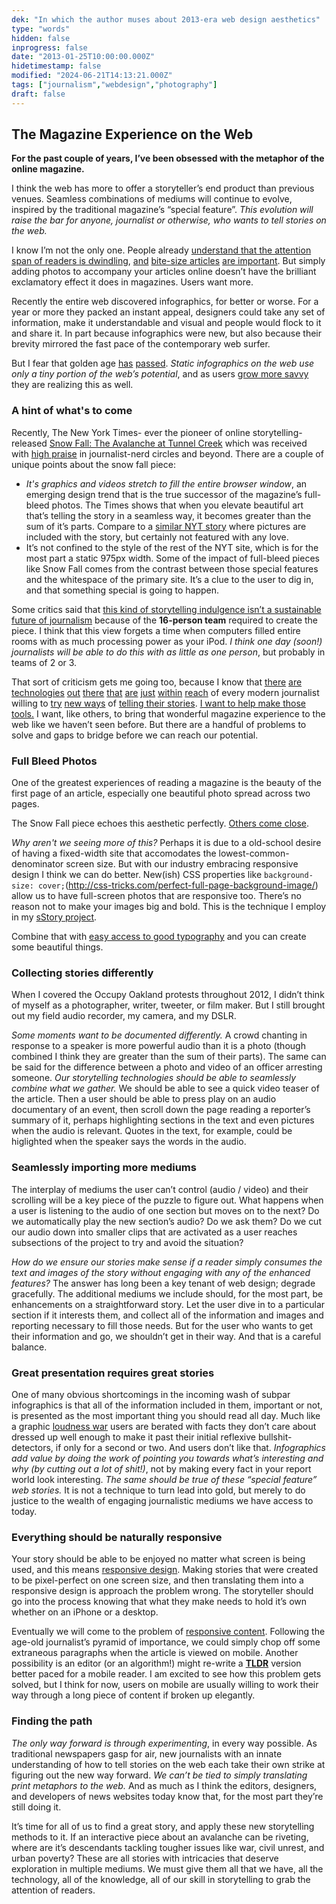 ```yaml
---
dek: "In which the author muses about 2013-era web design aesthetics"
type: "words"
hidden: false
inprogress: false
date: "2013-01-25T10:00:00.000Z"
hidetimestamp: false
modified: "2024-06-21T14:13:21.000Z"
tags: ["journalism","webdesign","photography"]
draft: false
---
```

## The Magazine Experience on the Web

**For the past couple of years, I’ve been obsessed with the metaphor of the online magazine.**

I think the web has more to offer a storyteller’s end product than previous venues. Seamless combinations of mediums will continue to evolve, inspired by the traditional magazine’s “special feature”. _This evolution will raise the bar for anyone, journalist or otherwise, who wants to tell stories on the web._

I know I’m not the only one. People already [understand that the attention span of readers is dwindling](http://www.niemanstoryboard.org/2010/07/09/short-attention-span-theater-peggy-nelson-on-narrative-and-models-of-interaction/), [and](http://www.marco.org/2012/10/11/the-magazine) [bite-size articles](http://www.digiday.com/publishers/making-news-mobile-friendly/) [are important](http://ejfox.tumblr.com/post/34820860800/circa-is-one-of-the-first-real-recent-steps-forward-in). But simply adding photos to accompany your articles online doesn’t have the brilliant exclamatory effect it does in magazines. Users want more.

Recently the entire web discovered infographics, for better or worse. For a year or more they packed an instant appeal, designers could take any set of information, make it understandable and visual and people would flock to it and share it. In part because infographics were new, but also because their brevity mirrored the fast pace of the contemporary web surfer.

But I fear that golden age [has](http://flowingdata.com/2012/04/10/how-businesses-approach-infographics/) [passed](http://flowingdata.com/2012/07/04/infographics-are-like-mothers-day-cards/). _Static infographics on the web use only a tiny portion of the web’s potential_, and as users [grow more savvy](http://flowingdata.com/2011/12/08/on-low-quality-infographics/) they are realizing this as well.

### A hint of what's to come

Recently, The New York Times- ever the pioneer of online storytelling- released [Snow Fall: The Avalanche at Tunnel Creek](http://www.nytimes.com/projects/2012/snow-fall/#/?part=tunnel-creek) which was received with [high praise](http://www.poynter.org/latest-news/top-stories/198970/how-the-new-york-times-snow-fall-project-unifies-text-multimedia/) in journalist-nerd circles and beyond. There are a couple of unique points about the snow fall piece:

- _It's graphics and videos stretch to fill the entire browser window_, an emerging design trend that is the true successor of the magazine’s full-bleed photos. The Times shows that when you elevate beautiful art that’s telling the story in a seamless way, it becomes greater than the sum of it’s parts. Compare to a [similar NYT story](http://www.nytimes.com/2012/10/14/magazine/californias-central-valley-land-of-a-billion-vegetables.html) where pictures are included with the story, but certainly not featured with any love.
- It’s not confined to the style of the rest of the NYT site, which is for the most part a static 975px width. Some of the impact of full-bleed pieces like Snow Fall comes from the contrast between those special features and the whitespace of the primary site. It’s a clue to the user to dig in, and that something special is going to happen.

Some critics said that [this kind of storytelling indulgence isn’t a sustainable future of journalism](http://www.theatlantic.com/business/archive/2012/12/snow-fall-isnt-the-future-of-journalism/266555/) because of the **16-person team** required to create the piece. I think that this view forgets a time when computers filled entire rooms with as much processing power as your iPod. _I think one day (soon!) journalists will be able to do this with as little as one person_, but probably in teams of 2 or 3.

That sort of criticism gets me going too, because I know that [there](http://d3js.org/) [are](http://raphaeljs.com/) [technologies](http://developer.nytimes.com/docs) [out](http://vis.stanford.edu/wrangler/) [there](http://www.quora.com/GitHub/What-are-some-interesting-repositories-on-Github-that-can-be-used-for-journalistic-purposes) [that](https://github.com/datawrapper/datawrapper) [are](http://nvd3.org/) [just](http://timeline.verite.co/) [within](http://leafletjs.com/) [reach](https://github.com/jsoma/tabletop) of every modern journalist willing to [try](http://www.symboliamag.com/post/40203443720/editors-note-people-frequently-ask-us-how) [new ways](http://www.wired.com/wiredenterprise/2012/02/github-revisited/) of [telling their stories](http://source.mozillaopennews.org/en-US/articles/mother-jones-voter-suppression-map/). [I want to help make those tools.](http://ejfox.github.com/sStory/) I want, like others, to bring that wonderful magazine experience to the web like we haven’t seen before. But there are a handful of problems to solve and gaps to bridge before we can reach our potential.

### Full Bleed Photos

One of the greatest experiences of reading a magazine is the beauty of the first page of an article, especially one beautiful photo spread across two pages.

The Snow Fall piece echoes this aesthetic perfectly. [Others come close](http://www.theverge.com/2013/1/8/3850056/qualcomms-insane-ces-2013-keynote-pictures-tweets).

_Why aren't we seeing more of this?_ Perhaps it is due to a old-school desire of having a fixed-width site that accomodates the lowest-common-denominator screen size. But with our industry embracing responsive design I think we can do better. New(ish) CSS properties like `background-size: cover;`(<http://css-tricks.com/perfect-full-page-background-image/>) allow us to have full-screen photos that are responsive too. There’s no reason not to make your images big and bold. This is the technique I employ in my [sStory project](http://ejfox.github.com/sStory/).

Combine that with [easy access to good typography](http://designshack.net/articles/css/10-great-google-font-combinations-you-can-copy/) and you can create some beautiful things.

### Collecting stories differently

When I covered the Occupy Oakland protests throughout 2012, I didn’t think of myself as a photographer, writer, tweeter, or film maker. But I still brought out my field audio recorder, my camera, and my DSLR.

_Some moments want to be documented differently._ A crowd chanting in response to a speaker is more powerful audio than it is a photo (though combined I think they are greater than the sum of their parts). The same can be said for the difference between a photo and video of an officer arresting someone. _Our storytelling technologies should be able to seamlessly combine what we gather._ We should be able to see a quick video teaser of the article. Then a user should be able to press play on an audio documentary of an event, then scroll down the page reading a reporter’s summary of it, perhaps highlighting sections in the text and even pictures when the audio is relevant. Quotes in the text, for example, could be higlighted when the speaker says the words in the audio.

### Seamlessly importing more mediums

The interplay of mediums the user can’t control (audio / video) and their scrolling will be a key piece of the puzzle to figure out. What happens when a user is listening to the audio of one section but moves on to the next? Do we automatically play the new section’s audio? Do we ask them? Do we cut our audio down into smaller clips that are activated as a user reaches subsections of the project to try and avoid the situation?

_How do we ensure our stories make sense if a reader simply consumes the text and images of the story without engaging with any of the enhanced features?_ The answer has long been a key tenant of web design; degrade gracefully. The additional mediums we include should, for the most part, be enhancements on a straightforward story. Let the user dive in to a particular section if it interests them, and collect all of the information and images and reporting necessary to fill those needs. But for the user who wants to get their information and go, we shouldn’t get in their way. And that is a careful balance.

### Great presentation requires great stories

One of many obvious shortcomings in the incoming wash of subpar infographics is that all of the information included in them, important or not, is presented as the most important thing you should read all day. Much like a graphic [loudness war](http://en.wikipedia.org/wiki/Loudness_war) users are berated with facts they don’t care about dressed up well enough to make it past their initial reflexive bullshit-detectors, if only for a second or two. And users don’t like that. _Infographics add value by doing the work of pointing you towards what’s interesting and why (by cutting out a lot of shit!)_, not by making every fact in your report world look interesting. _The same should be true of these “special feature” web stories._ It is not a technique to turn lead into gold, but merely to do justice to the wealth of engaging journalistic mediums we have access to today.

### Everything should be naturally responsive

Your story should be able to be enjoyed no matter what screen is being used, and this means [responsive design](http://www.niemanlab.org/2012/12/the-year-responsive-design-starts-to-get-weird/). Making stories that were created to be pixel-perfect on one screen size, and then translating them into a responsive design is approach the problem wrong. The storyteller should go into the process knowing that what they make needs to hold it’s own whether on an iPhone or a desktop.

Eventually we will come to the problem of [responsive content](http://www.mediabistro.com/10000words/journalism-trend-to-watch-reader-aware-and-responsive-content_b16300). Following the age-old journalist’s pyramid of importance, we could simply chop off some extraneous paragraphs when the article is viewed on mobile. Another possibility is an editor (or an algorithm!) might re-write a **[TLDR](http://toolong-didntread.com/)** version better paced for a mobile reader. I am excited to see how this problem gets solved, but I think for now, users on mobile are usually willing to work their way through a long piece of content if broken up elegantly.

### Finding the path

_The only way forward is through experimenting_, in every way possible. As traditional newspapers gasp for air, new journalists with an innate understanding of how to tell stories on the web each take their own strike at figuring out the new way forward. _We can’t be tied to simply translating print metaphors to the web._ And as much as I think the editors, designers, and developers of news websites today know that, for the most part they’re still doing it.

It’s time for all of us to find a great story, and apply these new storytelling methods to it. If an interactive piece about an avalanche can be riveting, where are it’s descendants tackling tougher issues like war, civil unrest, and urban poverty? These are all stories with intricacies that deserve exploration in multiple mediums. We must give them all that we have, all the technology, all of the knowledge, all of our skill in storytelling to grab the attention of readers.
